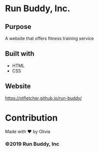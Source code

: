 # Run Buddy, Inc.

## Purpose
A website that offers fitness training service

## Built with
* HTML
* CSS

## Website
https://otfletcher.github.io/run-buddy/

# Contribution
Made with ❤️ by Olivia

### ©️2019 Run Buddy, Inc
